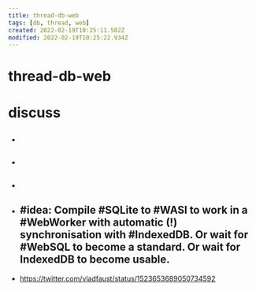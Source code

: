 ```yaml
---
title: thread-db-web
tags: [db, thread, web]
created: 2022-02-19T10:25:11.502Z
modified: 2022-02-19T10:25:22.934Z
---
```


# thread-db-web

# discuss

- ## 

- ## 

- ## 

- ## #idea: Compile #SQLite to #WASI to work in a #WebWorker with automatic (!) synchronisation with #IndexedDB. Or wait for #WebSQL to become a standard. Or wait for IndexedDB to become usable. 
- https://twitter.com/vladfaust/status/1523653689050734592
